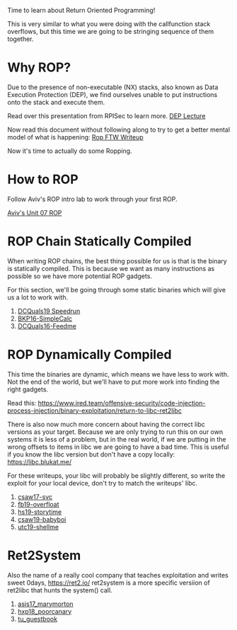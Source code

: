 Time to learn about Return Oriented Programming! 

This is very similar to what you were doing with the callfunction stack overflows, but this time we are going to be stringing sequence of them together. 

# Why ROP? 

Due to the presence of non-executable (NX) stacks, also known as Data Execution Protection (DEP), we find ourselves unable to put instructions onto the stack and execute them. 

Read over this presentation from RPISec to learn more. [DEP Lecture](07_lecture.pdf)

Now read this document without following along to try to get a better mental model of what is happening: [Rop FTW Writeup](https://www.exploit-db.com/docs/english/28479-return-oriented-programming-(rop-ftw).pdf)

Now it's time to actually do some Ropping. 

# How to ROP

Follow Aviv's ROP intro lab to work through your first ROP.

[Aviv's Unit 07 ROP](unit_07.md)


# ROP Chain Statically Compiled

When writing ROP chains, the best thing possible for us is that is the binary is statically compiled. This is because we want as many instructions as possible so we have more potential ROP gadgets. 

For this section, we'll be going through some static binaries which will give us a lot to work with.

1. [DCQuals19 Speedrun](07-bof_static/dcquals19_speedrun1/)
2. [BKP16-SimpleCalc](07-bof_static/bkp16_simplecalc)
3. [DCQuals16-Feedme](07-bof_static/dcquals16_feedme)

# ROP Dynamically Compiled

This time the binaries are dynamic, which means we have less to work with. Not the end of the world, but we'll have to put more work into finding the right gadgets. 

Read this: <https://www.ired.team/offensive-security/code-injection-process-injection/binary-exploitation/return-to-libc-ret2libc>


There is also now much more concern about having the correct libc versions as your target. Because we are only trying to run this on our own systems it is less of a problem, but in the real world, if we are putting in the wrong offsets to items in libc we are going to have a bad time. This is useful if you know the libc version but don't have a copy locally: <https://libc.blukat.me/>

For these writeups, your libc will probably be slightly different, so write the exploit for your local device, don't try to match the writeups' libc.

1. [csaw17-svc](08-bof_dynamic/csawquals17_svc)
2. [fb19-overfloat](08-bof_dynamic/fb19_overfloat)
3. [hs19-storytime](08-bof_dynamic/hs19_storytime)
4. [csaw19-babyboi](08-bof_dynamic/csaw19_babyboi)
5. [utc19-shellme](08-bof_dynamic/utc19_shellme)

# Ret2System

Also the name of a really cool company that teaches exploitation and writes sweet 0days, <https://ret2.io/> ret2system is a more specific versiion of ret2libc that hunts the system() call. 

1. [asis17_marymorton](14-ret_2_system/asis17_marymorton)
2. [hxp18_poorcanary](14-ret_2_system/hxp18_poorCanary)
3. [tu_guestbook](14-ret_2_system/tu_guestbook)




